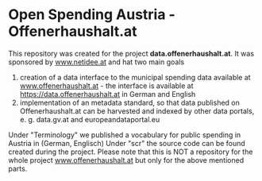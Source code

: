 # Open Spending Austria - Offenerhaushalt.at

This repository was created for the project **data.offenerhaushalt.at**. It was sponsored by www.netidee.at and hat two main goals
1. creation of a data interface to the municipal spending data available at www.offenerhaushalt.at - the interface is available at https://data.offenerhaushalt.at in German and English
2. implementation of an metadata standard, so that data published on Offenerhaushalt.at can be harvested and indexed by other data portals, e. g. data.gv.at and europeandataportal.eu

Under "Terminology" we published a vocabulary for public spending in Austria in (German, Englisch)
Under "scr" the source code can be found created during the project. Please note that this is NOT a repository for the whole project www.offenerhaushalt.at but only for the above mentioned parts. 
